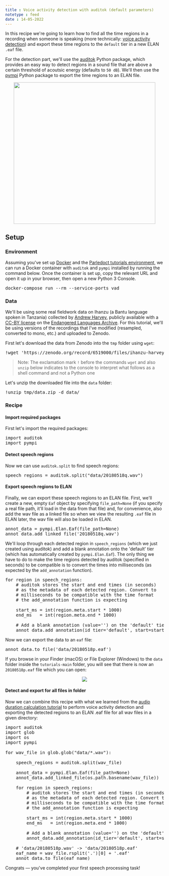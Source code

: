 ```yaml
---
title : Voice activity detection with auditok (default parameters)
notetype : feed
date : 14-05-2022
---
```


In this recipe we're going to learn how to find all the time regions in a recording when someone is speaking (more technically: [voice activity detection](https://en.wikipedia.org/wiki/Voice_activity_detection)) and export these time regions to the `default` tier in a new ELAN `.eaf` file.

For the detection part, we'll use the [auditok](https://github.com/amsehili/auditok) Python package, which provides an easy way to detect regions in a sound file that are above a certain threshold of acoutsic energy (defaults to `50 dB`). 
We'll then use the [pympi](https://dopefishh.github.io/pympi/index.html) Python package to export the time regions to an ELAN file.

<p style="text-align:center">
    <img width="450" src="https://user-images.githubusercontent.com/9938298/168442089-92b4c98a-c03c-42db-b9e6-484d66de4643.png">
</p>

## Setup

### Environment

Assuming you've set up [Docker](environment-setup-with-docker) and the [Parledoct tutorials environment](parledoct-tutorials-environment), we can run a Docker container with `auditok` and `pympi` installed by running the command below. Once the container is set up, copy the relevant URL and open it up in your browser, then open a new Python 3 Console.

<pre>
docker-compose run --rm --service-ports vad
</pre>

### Data

We'll be using some real fieldwork data on Ihanzu (a Bantu language spoken in Tanzania) collected by [Andrew Harvey](https://www.andrewdtharvey.com/), publicly available with a [CC-BY license](https://creativecommons.org/licenses/by/4.0/) on the [Endangered Languages Archive](https://www.elararchive.org/index.php?name=SO_87014498-be98-4698-82fc-8fac58578d57). For this tutorial, we'll be using versions of the recordings that I've modified (resampled, converted to mono, etc.) and uploaded to Zenodo.

First let's download the data from Zenodo into the `tmp` folder using `wget`:

<pre>
!wget 'https://zenodo.org/record/6519000/files/ihanzu-harvey-0596_20180518opq.zip?download=1' -O tmp/data.zip
</pre>

> Note: The exclamation mark `!` before the commands `wget` and also `unzip` below indicates to the console to interpret what follows as a shell command and not a Python one

Let's unzip the downloaded file into the `data` folder:

<pre>
!unzip tmp/data.zip -d data/
</pre>

### Recipe

#### Import required packages

First let's import the required packages:

<pre>
import auditok
import pympi
</pre>

#### Detect speech regions

Now we can use `auditok.split` to find speech regions:

<pre>
speech_regions = auditok.split("data/20180518q.wav")
</pre>

#### Export speech regions to ELAN

Finally, we can export these speech regions to an ELAN file. First, we'll create a new, empty `Eaf` object by specifying `file_path=None` (if you specify a real file path, it'll load in the data from that file) and, for convenience, also add the wav file as a linked file so when we view the resulting `.eaf` file in ELAN later, the wav file will also be loaded in ELAN.

<pre>
annot_data = pympi.Elan.Eaf(file_path=None)
annot_data.add_linked_file('20180518q.wav')
</pre>

We'll loop through each detected region in `speech_regions` (which we just created using auditok) and add a blank annotation onto the 'default' tier (which has automatically created by `pympi.Elan.Eaf`). The only thing we have to do to make the time regions detected by auditok (specified in seconds) to be compatible is to convert the times into milliseconds (as expected by the `add_annotation` function).

<pre>
for region in speech_regions:
    # auditok stores the start and end times (in seconds)
    # as the metadata of each detected region. Convert to
    # milliseconds to be compatible with the time format
    # the add_annotation function is expecting

    start_ms = int(region.meta.start * 1000)
    end_ms   = int(region.meta.end * 1000)

    # Add a blank annotation (value='') on the 'default' tier
    annot_data.add_annotation(id_tier='default', start=start_ms, end=end_ms, value='')
</pre>

Now we can export the data to an `eaf` file:

<pre>
annot_data.to_file('data/20180518p.eaf')
</pre>

If you browse in your Finder (macOS) or File Explorer (Windows) to the `data` folder inside the `tutorials-main` folder, you will see that there is now an `20180518p.eaf` file which you can open:

<p style="text-align:center">
    <img src="https://user-images.githubusercontent.com/9938298/168444929-c459dd5c-0d1e-4281-aa66-1993aa9f3a34.png">
</p>

#### Detect and export for all files in folder

Now we can combine this recipe with what we learned from the [audio duration calculation tutorial](#to-do) to perform voice activity detection and exporting the detected regions to an ELAN .eaf file for all wav files in a given directory:

<pre>
import auditok
import glob
import os
import pympi

for wav_file in glob.glob("data/*.wav"):

    speech_regions = auditok.split(wav_file)

    annot_data = pympi.Elan.Eaf(file_path=None)
    annot_data.add_linked_file(os.path.basename(wav_file))

    for region in speech_regions:
        # auditok stores the start and end times (in seconds)
        # as the metadata of each detected region. Convert to
        # milliseconds to be compatible with the time format
        # the add_annotation function is expecting

        start_ms = int(region.meta.start * 1000)
        end_ms   = int(region.meta.end * 1000)

        # Add a blank annotation (value='') on the 'default' tier
        annot_data.add_annotation(id_tier='default', start=start_ms, end=end_ms, value='')

    # 'data/20180518p.wav' -> 'data/20180518p.eaf'
    eaf_name = wav_file.rsplit('.')[0] + '.eaf'
    annot_data.to_file(eaf_name)
</pre>

Congrats — you've completed your first speech processing task!
